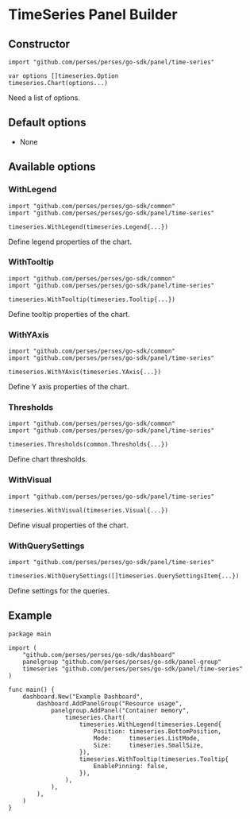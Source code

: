 # TimeSeries Panel Builder

## Constructor

```golang
import "github.com/perses/perses/go-sdk/panel/time-series"

var options []timeseries.Option
timeseries.Chart(options...)
```

Need a list of options.

## Default options

- None

## Available options

### WithLegend

```golang
import "github.com/perses/perses/go-sdk/common"
import "github.com/perses/perses/go-sdk/panel/time-series"

timeseries.WithLegend(timeseries.Legend{...})
```

Define legend properties of the chart.

### WithTooltip

```golang
import "github.com/perses/perses/go-sdk/common"
import "github.com/perses/perses/go-sdk/panel/time-series"

timeseries.WithTooltip(timeseries.Tooltip{...})
```

Define tooltip properties of the chart.

### WithYAxis

```golang
import "github.com/perses/perses/go-sdk/common"
import "github.com/perses/perses/go-sdk/panel/time-series"

timeseries.WithYAxis(timeseries.YAxis{...})
```

Define Y axis properties of the chart.

### Thresholds

```golang
import "github.com/perses/perses/go-sdk/common"
import "github.com/perses/perses/go-sdk/panel/time-series"

timeseries.Thresholds(common.Thresholds{...})
```

Define chart thresholds.

### WithVisual

```golang
import "github.com/perses/perses/go-sdk/panel/time-series"

timeseries.WithVisual(timeseries.Visual{...})
```

Define visual properties of the chart.

### WithQuerySettings

```golang
import "github.com/perses/perses/go-sdk/panel/time-series"

timeseries.WithQuerySettings([]timeseries.QuerySettingsItem{...})
```

Define settings for the queries.

## Example

```golang
package main

import (
	"github.com/perses/perses/go-sdk/dashboard"
	panelgroup "github.com/perses/perses/go-sdk/panel-group"
	timeseries "github.com/perses/perses/go-sdk/panel/time-series"
)

func main() {
	dashboard.New("Example Dashboard",
		dashboard.AddPanelGroup("Resource usage",
			panelgroup.AddPanel("Container memory",
				timeseries.Chart(
					timeseries.WithLegend(timeseries.Legend{
						Position: timeseries.BottomPosition,
						Mode:     timeseries.ListMode,
						Size:     timeseries.SmallSize,
					}),
					timeseries.WithTooltip(timeseries.Tooltip{
						EnablePinning: false,
					}),
				),
			),
		),
	)
}
```
